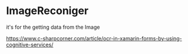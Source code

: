 # ImageReconiger
it's for the getting data from the Image


https://www.c-sharpcorner.com/article/ocr-in-xamarin-forms-by-using-cognitive-services/
